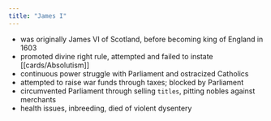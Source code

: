 ```yaml
---
title: "James I"
---
```

- was originally James VI of Scotland, before becoming king of England in 1603
- promoted divine right rule, attempted and failed to instate [[cards/Absolutism]]
- continuous power struggle with Parliament and ostracized Catholics
- attempted to raise war funds through taxes; blocked by Parliament
- circumvented Parliament through selling `titles`, pitting nobles against merchants
- health issues, inbreeding, died of violent dysentery
